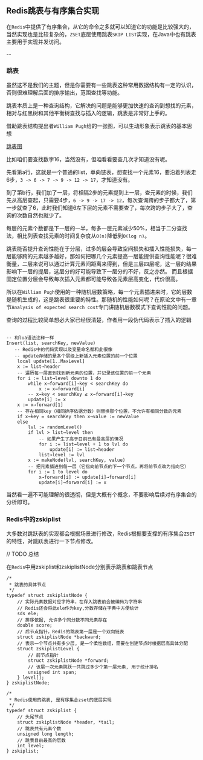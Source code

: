 ## Redis跳表与有序集合实现

在```Redis```中提供了有序集合，从它的命令之多就可以知道它的功能是比较强大的，当然实现也是比较复杂的，```ZSET```底层使用跳表```SKIP LIST```实现，在Java中也有跳表主要用于实现并发访问。

--

### 跳表
虽然这不是我们的主题，但是你需要有一些跳表这种常用数据结构有一定的认识，否则很难理解后面的排序输出，范围查找等功能。

跳表本质上是一种查询结构，它解决的问题是能够更加快速的查询到想找的元素，相对与红黑树和其他平衡树查找与插入的逻辑，跳表是非常好上手的。

借助跳表结构提出者```William Pugh```给的一张图，可以生动形象表示跳表的基本思想

[跳表图](/images/redis/struct/skiplist-1-william-pugh.png)

比如咱们要查找数字16，当然没有，但咱看看要查几次才知道没有呢。

先看第a行，这就是一个普通的list，单向链表，想查找一个元素16，要沿着列表走6步，```3 -> 6 -> 7 -> 9 -> 12 -> 17```，才知道没有。

到了第b行，我们加了一层，将相隔2步的元素提到上一层，查元素的时候，我们先从高层查起，只需要4步，```6 -> 9 -> 17 -> 12```，每次查询跨的步子都大了，第一步就查了6，此时我们知道6左下层的元素不需要查了，每次跨的步子大了，查询的次数自然也就少了。

每层的元素个数都是下一层的一半，每多一层元素减少50%，相当于二分查找法，相比列表查找元素的时间复杂度从```O(n)```降低到```O(log n)```。  

跳表能否提升查询性能在于分层，过多的层会导致空间损失和插入性能损失，每一层能够跨的元素越多越好，那如何把哪几个元素提高一层能提供查询性能呢？很难衡量，二层来说可以通过计算元素间距离来得到，但是三层四层呢，这一层的结果影响下一层的提层，这层分的好可能导致下一层分的不好，反之亦然。
而且根据固定位置分层会导致每次插入元素都可能导致各元素层高变化，代价很高。

所以在```William Pugh```使用的一种随机层数策略，每一个元素插进来时，它的层数是随机生成的，这是跳表很重要的特性。那随机的性能如何呢？在原论文中有一章节```Analysis of expected search cost```专门讲随机层数模式下查询性能的问题。

查询的过程比较简单想必大家已经很清楚，作者用一段伪代码表示了插入的逻辑


```

-- 和lua语法注释一样
Insert(list, searchKey, newValue)
   -- Redis中的代码实现以及变量命名都和此很像
   -- update存储的是各个层级上新插入元素位置的前一个位置
	local update[1..MaxLevel]
	x := list→header
	-- 遍历每一层直到找到新元素的位置，并记录该位置的前一个元素
	for i := list→level downto 1 do
		while x→forward[i]→key < searchKey do
			x := x→forward[i]
		-- x→key < searchKey ≤ x→forward[i]→key
		update[i] := x
	x := x→forward[1]
	-- 存在相同key（相同排序依据分数）则替换那个位置，不允许有相同分数的元素
	if x→key = searchKey then x→value := newValue
	else
		lvl := randomLevel()
		if lvl > list→level then
			-- 如果产生了高于目前已有最高层的情况
			for i := list→level + 1 to lvl do
				update[i] := list→header
			list→level := lvl
		x := makeNode(lvl, searchKey, value)
		-- 把元素插进到每一层（它指向前节点的下一个节点，再将前节点改为指向它）
		for i := 1 to level do
			x→forward[i] := update[i]→forward[i]
			update[i]→forward[i] := x
```

当然看一遍不可能理解的很透彻，但是大概有个概念，不要影响后续对有序集合的分析即可。

### Redis中的zskiplist
大多数对跳跃表的实现都会根据场景进行修改，Redis根据要支撑的有序集合```ZSET```的特性，对跳跃表进行一下节点修改。  

// TODO 总结

在```Redis```中用zskiplist和zskiplistNode分别表示跳表和跳表节点

```
/*
 * 跳表的具体节点
 */
typedef struct zskiplistNode {
    // 实际元素数据对应字符串，在存入跳表前会被编码为字符串
    // Redis还会将此ele作为key,分数存储在字典中方便统计
    sds ele;
    // 排序依据, 允许多个同分数不同元素存在
    double score;
    // 后节点指针，Redis的跳表第一层是一个双向链表
    struct zskiplistNode *backward;
    // 表示一个节点共有多少层, 是一个柔性数组，需要在创建节点时根据层高具体分配
    struct zskiplistLevel {
        // 前节点指针
        struct zskiplistNode *forward;                                                                                                                        
        // 该层一次元素跳跃一共跳过多少个第一层元素, 用于统计排名
        unsigned int span;
    } level[];
} zskiplistNode;

/*
 * Redis使用的跳表, 是有序集合zset的底层实现
 */
typedef struct zskiplist {
    // 头尾节点
    struct zskiplistNode *header, *tail;
    // 跳表共有元素个数
    unsigned long length;
    // 跳表目前最高的层数
    int level;
} zskiplist;

```

